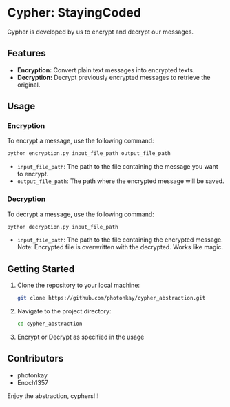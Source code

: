 # Cypher: StayingCoded

Cypher is developed by us to encrypt and decrypt our messages.

## Features
- **Encryption:** Convert plain text messages into encrypted texts.
- **Decryption:** Decrypt previously encrypted messages to retrieve the original.

## Usage

### Encryption
To encrypt a message, use the following command:

```bash
python encryption.py input_file_path output_file_path
```

- `input_file_path`: The path to the file containing the message you want to encrypt.
- `output_file_path`: The path where the encrypted message will be saved.

### Decryption
To decrypt a message, use the following command:

```bash
python decryption.py input_file_path
```

- `input_file_path`: The path to the file containing the encrypted message.
Note: Encrypted file is overwritten with the decrypted. Works like magic.

## Getting Started

1. Clone the repository to your local machine:

    ```bash
    git clone https://github.com/photonkay/cypher_abstraction.git
    ```

2. Navigate to the project directory:

    ```bash
    cd cypher_abstraction
    ```

3. Encrypt or Decrypt as specified in the usage


## Contributors
- photonkay
- Enoch1357

Enjoy the abstraction, cyphers!!!